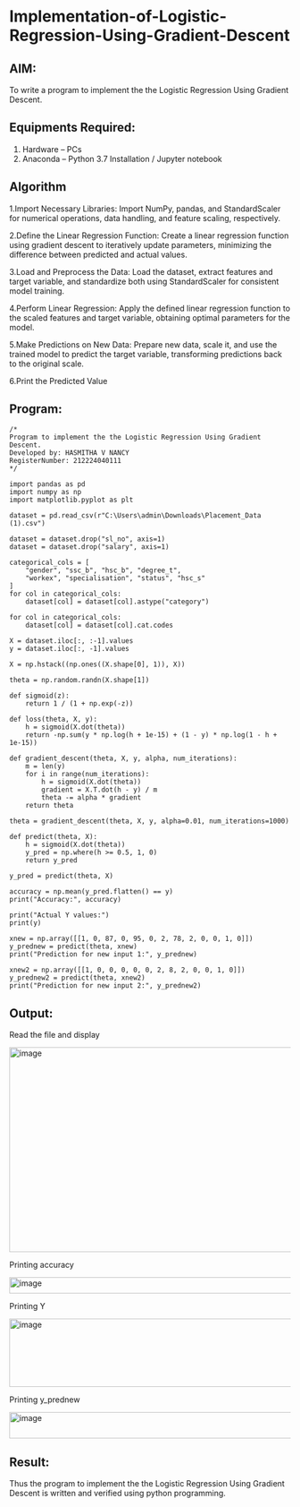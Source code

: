 # Implementation-of-Logistic-Regression-Using-Gradient-Descent

## AIM:
To write a program to implement the the Logistic Regression Using Gradient Descent.

## Equipments Required:
1. Hardware – PCs
2. Anaconda – Python 3.7 Installation / Jupyter notebook

## Algorithm
1.Import Necessary Libraries: Import NumPy, pandas, and StandardScaler for numerical operations, data handling, and feature scaling, respectively.

2.Define the Linear Regression Function: Create a linear regression function using gradient descent to iteratively update parameters, minimizing the difference between predicted and actual values.

3.Load and Preprocess the Data: Load the dataset, extract features and target variable, and standardize both using StandardScaler for consistent model training.

4.Perform Linear Regression: Apply the defined linear regression function to the scaled features and target variable, obtaining optimal parameters for the model.

5.Make Predictions on New Data: Prepare new data, scale it, and use the trained model to predict the target variable, transforming predictions back to the original scale.

6.Print the Predicted Value
## Program:
```
/*
Program to implement the the Logistic Regression Using Gradient Descent.
Developed by: HASMITHA V NANCY
RegisterNumber: 212224040111 
*/
```
~~~
import pandas as pd
import numpy as np
import matplotlib.pyplot as plt

dataset = pd.read_csv(r"C:\Users\admin\Downloads\Placement_Data (1).csv")

dataset = dataset.drop("sl_no", axis=1)
dataset = dataset.drop("salary", axis=1)

categorical_cols = [
    "gender", "ssc_b", "hsc_b", "degree_t",
    "workex", "specialisation", "status", "hsc_s"
]
for col in categorical_cols:
    dataset[col] = dataset[col].astype("category")

for col in categorical_cols:
    dataset[col] = dataset[col].cat.codes

X = dataset.iloc[:, :-1].values
y = dataset.iloc[:, -1].values

X = np.hstack((np.ones((X.shape[0], 1)), X))

theta = np.random.randn(X.shape[1])

def sigmoid(z):
    return 1 / (1 + np.exp(-z))

def loss(theta, X, y):
    h = sigmoid(X.dot(theta))
    return -np.sum(y * np.log(h + 1e-15) + (1 - y) * np.log(1 - h + 1e-15))

def gradient_descent(theta, X, y, alpha, num_iterations):
    m = len(y)
    for i in range(num_iterations):
        h = sigmoid(X.dot(theta))
        gradient = X.T.dot(h - y) / m
        theta -= alpha * gradient
    return theta

theta = gradient_descent(theta, X, y, alpha=0.01, num_iterations=1000)

def predict(theta, X):
    h = sigmoid(X.dot(theta))
    y_pred = np.where(h >= 0.5, 1, 0)
    return y_pred

y_pred = predict(theta, X)

accuracy = np.mean(y_pred.flatten() == y)
print("Accuracy:", accuracy)

print("Actual Y values:")
print(y)

xnew = np.array([[1, 0, 87, 0, 95, 0, 2, 78, 2, 0, 0, 1, 0]])
y_prednew = predict(theta, xnew)
print("Prediction for new input 1:", y_prednew)

xnew2 = np.array([[1, 0, 0, 0, 0, 0, 2, 8, 2, 0, 0, 1, 0]])
y_prednew2 = predict(theta, xnew2)
print("Prediction for new input 2:", y_prednew2)

~~~

## Output:
Read the file and display

<img width="1046" height="366" alt="image" src="https://github.com/user-attachments/assets/f1f784a0-43ee-4fc3-b9e6-b7f66e3666a4" />

Printing accuracy

<img width="1003" height="29" alt="image" src="https://github.com/user-attachments/assets/9996dcff-e4ad-4a9a-b629-c3cc32962948" />

Printing Y

<img width="933" height="122" alt="image" src="https://github.com/user-attachments/assets/ab76af02-b797-4cbd-af91-89060c751e26" />

Printing y_prednew

<img width="868" height="47" alt="image" src="https://github.com/user-attachments/assets/868ac038-559f-4b21-b67c-699eeaaaa6b1" />

## Result:
Thus the program to implement the the Logistic Regression Using Gradient Descent is written and verified using python programming.

